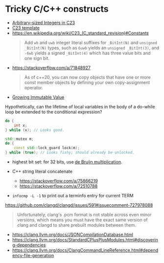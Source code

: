 # Tricky C/C++ constructs

- [Arbitrary-sized Integers in C23](https://blog.tal.bi/posts/c23-bitint/)
- [C23 template](https://www.reddit.com/r/C_Programming/comments/1cmqqgw/c23_makes_errors_awesome/?utm_source=share&utm_medium=web3x&utm_name=web3xcss&utm_term=1&utm_content=share_button)
- https://en.wikipedia.org/wiki/C23_(C_standard_revision)#Constants
    > Add `wb` and `uwb` integer literal suffixes for `_BitInt(N)` and `unsigned _BitInt(N)` types, such as `6uwb` yields an `unsigned _BitInt(3)`, and `-6wb` yields a signed `_BitInt(4)` which has three value bits and one sign bit.
- https://stackoverflow.com/a/71848927
    > As of c++20, you can now copy objects that have one or more const member objects by defining your own copy-assignment operator.
- [Growing Immutable Value](https://martin-moene.blogspot.com/2012/08/growing-immutable-value.html)


Hypothetically, can the lifetime of local variables in the body of a do-while loop be extended to the conditional expression?
```cpp
do {
    int x;
} while (x); // Looks good.

std::mutex m;
do {
    const std::lock_guard lock(m);
} while (true); // Looks fishy; should already be unlocked.
```

- highest bit set: for 32 bits, use [de Bruijn multiplication](https://stackoverflow.com/a/31718095).

- C++ string literal concatenate
    - https://stackoverflow.com/a/75866219
    - https://stackoverflow.com/a/72510788

- `infocmp -L -1` to print out a terminfo entry for current TERM

https://github.com/clangd/clangd/issues/591#issuecomment-727978088
> Unfortunately, clang's .pcm format is not stable across even minor versions, which means you must have the exact same version of clang and clangd to share prebuilt modules between them.

- https://clang.llvm.org/docs/JSONCompilationDatabase.html
- https://clang.llvm.org/docs/StandardCPlusPlusModules.html#discovering-dependencies
- https://clang.llvm.org/docs/ClangCommandLineReference.html#dependency-file-generation
